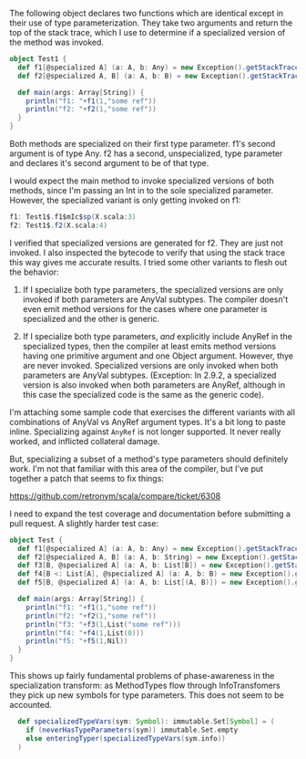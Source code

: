 The following object declares two functions which are identical except in their use of type parameterization.  They take two arguments and return the top of the stack trace, which I use to determine if a specialized version of the method was invoked.

```scala
object Test1 {
  def f1[@specialized A] (a: A, b: Any) = new Exception().getStackTrace()(0)
  def f2[@specialized A, B] (a: A, b: B) = new Exception().getStackTrace()(0)

  def main(args: Array[String]) {
    println("f1: "+f1(1,"some ref"))
    println("f2: "+f2(1,"some ref"))
  }
}
```

Both methods are specialized on their first type parameter.  f1's second argument is of type Any.  f2 has a second, unspecialized, type parameter and declares it's second argument to be of that type.

I would expect the main method to invoke specialized versions of both methods, since I'm passing an Int in to the sole specialized parameter.  However, the specialized variant is only getting invoked on f1:

```scala
f1: Test1$.f1$mIc$sp(X.scala:3)
f2: Test1$.f2(X.scala:4)
```

I verified that specialized versions are generated for f2.  They are just not invoked.  I also inspected the bytecode to verify that using the stack trace this way gives me accurate results.
I tried some other variants to flesh out the behavior:

1.  If I specialize both type parameters, the specialized versions are only invoked if both parameters are AnyVal subtypes.  The compiler doesn't even emit method versions for the cases where one parameter is specialized and the other is generic.

2.  If I specialize both type parameters, *and* explicitly include AnyRef in the specialized types, then the compiler at least emits method versions having one primitive argument and one Object argument.  However, thye are never invoked.  Specialized versions are only invoked when both parameters are AnyVal subtypes.  (Exception: In 2.9.2, a specialized version is also invoked when both parameters are AnyRef, although in this case the specialized code is the same as the generic code).

I'm attaching some sample code that exercises the different variants with all combinations of AnyVal vs AnyRef argument types.  It's a bit long to paste inline.
Specializing against `AnyRef` is not longer supported. It never really worked, and inflicted collateral damage.

But, specializing a subset of a method's type parameters should definitely work. I'm not that familiar with this area of the compiler, but I've put together a patch that seems to fix things:

https://github.com/retronym/scala/compare/ticket/6308

I need to expand the test coverage and documentation before submitting a pull request.
A slightly harder test case:

```scala
object Test {
  def f1[@specialized A] (a: A, b: Any) = new Exception().getStackTrace()(0)
  def f2[@specialized A, B] (a: A, b: String) = new Exception().getStackTrace()(0)
  def f3[B, @specialized A] (a: A, b: List[B]) = new Exception().getStackTrace()(0)
  def f4[B <: List[A], @specialized A] (a: A, b: B) = new Exception().getStackTrace()(0)
  def f5[B, @specialized A] (a: A, b: List[(A, B)]) = new Exception().getStackTrace()(0)

  def main(args: Array[String]) {
    println("f1: "+f1(1,"some ref"))
    println("f2: "+f2(1,"some ref"))
    println("f3: "+f3(1,List("some ref")))
    println("f4: "+f4(1,List(0)))
    println("f5: "+f5(1,Nil))
  }
}
```

This shows up fairly fundamental problems of phase-awareness in the specialization transform: as MethodTypes flow through InfoTransfomers they pick up new symbols for type parameters. This does not seem to be accounted.

```scala
  def specializedTypeVars(sym: Symbol): immutable.Set[Symbol] = (
    if (neverHasTypeParameters(sym)) immutable.Set.empty
    else enteringTyper(specializedTypeVars(sym.info))
  )
```

